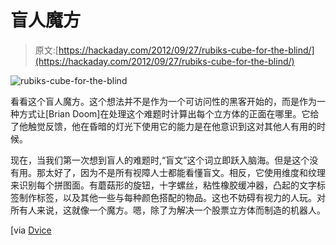# 盲人魔方

> 原文:[https://hackaday.com/2012/09/27/rubiks-cube-for-the-blind/](https://hackaday.com/2012/09/27/rubiks-cube-for-the-blind/)

![](../Images/3f0e3075956c3ab9f307aa0b16df78ef.png "rubiks-cube-for-the-blind")

看看这个盲人魔方。这个想法并不是作为一个可访问性的黑客开始的，而是作为一种方式让[Brian Doom]在处理这个难题时计算出每个立方体的正面在哪里。它给了他触觉反馈，他在昏暗的灯光下使用它的能力是在他意识到这对其他人有用的时候。

现在，当我们第一次想到盲人的难题时,“盲文”这个词立即跃入脑海。但是这个没有用。那太好了，因为不是所有视障人士都能看懂盲文。相反，它使用维度和纹理来识别每个拼图面。有蘑菇形的旋钮，十字螺丝，粘性橡胶缓冲器，凸起的文字标签制作标签，以及其他一些与每种颜色搭配的物品。这也不妨碍有视力的人玩。对所有人来说，这就像一个魔方。嗯，除了为解决一个股票立方体而制造的机器人。

[via [Dvice](http://dvice.com/archives/2012/09/this-rad-rubiks.php)